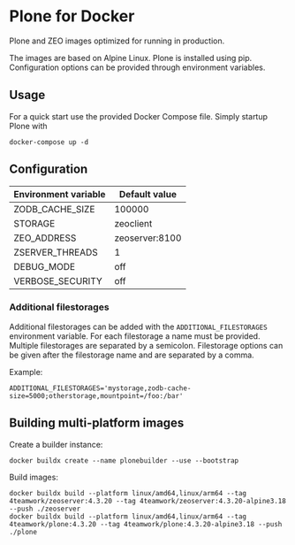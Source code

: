 # Plone for Docker

Plone and ZEO images optimized for running in production.

The images are based on Alpine Linux.
Plone is installed using pip.
Configuration options can be provided through environment variables.


## Usage

For a quick start use the provided Docker Compose file. Simply startup Plone
with

```
docker-compose up -d
```

## Configuration

| Environment variable | Default value  |
|----------------------|----------------|
| ZODB_CACHE_SIZE      | 100000         |
| STORAGE              | zeoclient      |
| ZEO_ADDRESS          | zeoserver:8100 |
| ZSERVER_THREADS      | 1              |
| DEBUG_MODE           | off            |
| VERBOSE_SECURITY     | off            |

### Additional filestorages

Additional filestorages can be added with the `ADDITIONAL_FILESTORAGES` environment
variable. For each filestorage a name must be provided. Multiple filestorages
are separated by a semicolon. Filestorage options can be given after the filestorage
name and are separated by a comma. 

Example:

```
ADDITIONAL_FILESTORAGES='mystorage,zodb-cache-size=5000;otherstorage,mountpoint=/foo:/bar'
```

## Building multi-platform images

Create a builder instance:

```
docker buildx create --name plonebuilder --use --bootstrap
```

Build images:

```
docker buildx build --platform linux/amd64,linux/arm64 --tag 4teamwork/zeoserver:4.3.20 --tag 4teamwork/zeoserver:4.3.20-alpine3.18 --push ./zeoserver
docker buildx build --platform linux/amd64,linux/arm64 --tag 4teamwork/plone:4.3.20 --tag 4teamwork/plone:4.3.20-alpine3.18 --push ./plone
```
